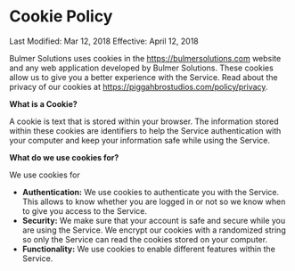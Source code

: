 # Cookie Policy
Last Modified: Mar 12, 2018
Effective: April 12, 2018

Bulmer Solutions uses cookies in the https://bulmersolutions.com website and any web application developed by Bulmer Solutions. These cookies allow us to give you a better experience with the Service. Read about the privacy of our cookies at https://piggahbrostudios.com/policy/privacy. 

**What is a Cookie?**

A cookie is text that is stored within your browser. The information stored within these cookies are identifiers to help the Service authentication with your computer and keep your information safe while using the Service. 

**What do we use cookies for?**

We use cookies for
* **Authentication:** We use cookies to authenticate you with the Service. This allows to know whether you are logged in or not so we know when to give you access to the Service.
* **Security:** We make sure that your account is safe and secure while you are using the Service. We encrypt our cookies with a randomized string so only the Service can read the cookies stored on your computer.
* **Functionality:** We use cookies to enable different features within the Service. 